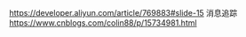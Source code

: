 https://developer.aliyun.com/article/769883#slide-15
消息追踪 https://www.cnblogs.com/colin88/p/15734981.html
